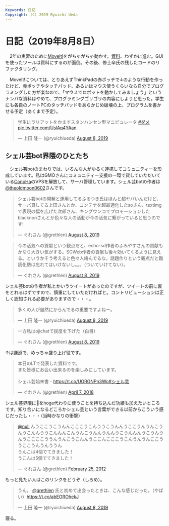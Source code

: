 ```yaml
---
Keywords: 日記
Copyright: (C) 2019 Ryuichi Ueda
---
```


# 日記（2019年8月8日）

　2年の実習のために[MoveIt!](https://moveit.ros.org/)をがちゃがちゃ動かす。[資料](https://ryuichiueda.github.io/manipulator_practice_b3/lesson2.html)、わずかに進む。GUIを使ったツールは資料にするのが面倒。その後、修士卒氏の残したコードのリファクタリング。


　MoveIt!については、とりあえずThinkPadの赤ポッチで↓のような行動を作ったけど、赤ポッチやタッチパッド、あるいはマウス使うくらいなら自分でプログラミングした方が楽なので、「マウスでロボットを動かしてみましょう」というナンパな資料はやめて、プログラミングゴリゴリの内容にしようと思った。学生にも各自のノートPCのタッチパッドをあらかじめ破壊の上、プログラムを書かせる予定（あくまで予定）。

<blockquote class="twitter-tweet"><p lang="ja" dir="ltr">学生にラリアットをかますスタンハンセン型マニピュレータ <a href="https://twitter.com/hashtag/%E3%83%80%E3%83%A1?src=hash&amp;ref_src=twsrc%5Etfw">#ダメ</a> <a href="https://t.co/UslAq4YAan">pic.twitter.com/UslAq4YAan</a></p>&mdash; 上田 隆一 (@ryuichiueda) <a href="https://twitter.com/ryuichiueda/status/1159277698608271360?ref_src=twsrc%5Etfw">August 8, 2019</a></blockquote> <script async src="https://platform.twitter.com/widgets.js" charset="utf-8"></script>


## シェル芸bot界隈のひとたち

　シェル芸botのまわりでは、いろんな人がゆるく連携してコミュニティーを形成しています。私はGMOさんにコミュニティー支援の一環で貸していただいている[ConoHa](https://www.conoha.jp/)のVPSを解放して、サーバ管理しています。シェル芸botの作者は[@theoldmoon0602](https://twitter.com/theoldmoon0602)さんです。

<blockquote class="twitter-tweet" data-partner="tweetdeck"><p lang="ja" dir="ltr">シェル芸botの開発と運用してるふるつき氏はほんと超ヤバいんだけど、サーバ貸してる上田さんとか、コンテナを超最適化したsoさん、textimgで表現の幅を広げた次郎さん、キングウンコでプロモーションしたblacknonさんとか色々な人の活動が今の活気に繋がっていると思うのです!</p>&mdash; ぐれさん (@grethlen) <a href="https://twitter.com/grethlen/status/1159400819638382592?ref_src=twsrc%5Etfw">August 8, 2019</a></blockquote>

<blockquote class="twitter-tweet" data-conversation="none"><p lang="ja" dir="ltr">今の活気への貢献という観点だと、echo-sd作者のふみやすさんの貢献もかなり大きい気がする。SGWeb作者の貢献も後々効いてくるように見える。というかそう考えると色々人絡んでるな。話題作りという観点だと難読化勢は忘れてはいけないし。。。（ついていけてない）。</p>&mdash; ぐれさん (@grethlen) <a href="https://twitter.com/grethlen/status/1159404622773202944?ref_src=twsrc%5Etfw">August 8, 2019</a></blockquote> <script async src="https://platform.twitter.com/widgets.js" charset="utf-8"></script>

シェル芸botの作者が私とかいうツイートがあったのですが、ツイートの前に裏をとれるはずですので、慎重にしていただければと。コントリビューションは正しく認知される必要がありますので・・・。

<blockquote class="twitter-tweet"><p lang="ja" dir="ltr">多くの人が自然にからんでるの重要ですよねー。</p>&mdash; 上田 隆一 (@ryuichiueda) <a href="https://twitter.com/ryuichiueda/status/1159401639549100032?ref_src=twsrc%5Etfw">August 8, 2019</a></blockquote> <script async src="https://platform.twitter.com/widgets.js" charset="utf-8"></script>


<blockquote class="twitter-tweet" data-conversation="none"><p lang="ja" dir="ltr">一方私はojichatで民度を下げた（白目）</p>&mdash; ぐれさん (@grethlen) <a href="https://twitter.com/grethlen/status/1159401286946709504?ref_src=twsrc%5Etfw">August 8, 2019</a></blockquote> <script async src="https://platform.twitter.com/widgets.js" charset="utf-8"></script>

↑は謙遜で、めっちゃ盛り上げ役です。

<blockquote class="twitter-tweet"><p lang="ja" dir="ltr">本日のLTで発表した資料です。<br>また皆様にお会い出来るのを楽しみにしています。<br><br>シェル芸始末書 - <a href="https://t.co/UGRGNPn3Wo">https://t.co/UGRGNPn3Wo</a><a href="https://twitter.com/hashtag/%E3%82%B7%E3%82%A7%E3%83%AB%E8%8A%B8?src=hash&amp;ref_src=twsrc%5Etfw">#シェル芸</a></p>&mdash; ぐれさん (@grethlen) <a href="https://twitter.com/grethlen/status/982639011427639297?ref_src=twsrc%5Etfw">April 7, 2018</a></blockquote> <script async src="https://platform.twitter.com/widgets.js" charset="utf-8"></script>

シェル芸界隈に💩をhoge代わりに使うことを持ち込んだ功績も加えたいところです。知り合いになるどころかシェル芸という言葉ができる以前からこういう感じだったし・・・（当時かなりの衝撃）


<blockquote class="twitter-tweet"><p lang="ja" dir="ltr"><a href="https://twitter.com/null?ref_src=twsrc%5Etfw">@null</a> んうここうこうんんこここうこんううこうんんうここうんうんこうんうこんんううこんんんこんうんこうんんうんんうこうんんんうこうんうんうここここううんうんこうこんんうここんこここうこんうんうんここううここうんうんううん<br>うんこは4個でてきました！<br>うこんは5個でてきました！</p>&mdash; ぐれさん (@grethlen) <a href="https://twitter.com/grethlen/status/173276836678205440?ref_src=twsrc%5Etfw">February 25, 2012</a></blockquote> <script async src="https://platform.twitter.com/widgets.js" charset="utf-8"></script>

もっと見たい人はこのリンクをどうぞ（しろめ）。

<blockquote class="twitter-tweet" data-partner="tweetdeck"><p lang="ja" dir="ltr">うん。 <a href="https://twitter.com/grethlen?ref_src=twsrc%5Etfw">@grethlen</a> 氏と初めて出会ったときは、こんな感じだった。（やばい）<a href="https://t.co/abEOROhekJ">https://t.co/abEOROhekJ</a></p>&mdash; 上田 隆一 (@ryuichiueda) <a href="https://twitter.com/ryuichiueda/status/1159468555034738689?ref_src=twsrc%5Etfw">August 8, 2019</a></blockquote>
<script async src="https://platform.twitter.com/widgets.js" charset="utf-8"></script>



寝る。

